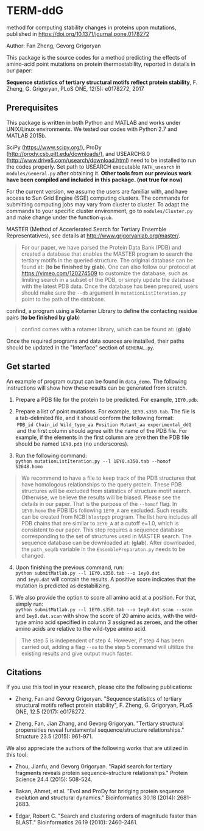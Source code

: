 # TERM-ddG
method for computing stability changes in proteins upon mutations, published in https://doi.org/10.1371/journal.pone.0178272

Author: Fan Zheng, Gevorg Grigoryan

This package is the source codes for a method predicting the effects of amino-acid point mutations on protein thermostability, reported in details in our paper:

**Sequence statistics of tertiary structural motifs reflect protein stability**, F. Zheng, G. Grigoryan, PLoS ONE, 12(5): e0178272, 2017

## Prerequisites

This package is written in both Python and MATLAB and works under UNIX/Linux environments. We tested our codes with Python 2.7 and MATLAB 2015b.

SciPy (https://www.scipy.org/), ProDy (http://prody.csb.pitt.edu/downloads/), and USEARCH8.0 (http://www.drive5.com/usearch/download.html) need to be installed to run the codes properly. Set path to USEARCH executable `PATH_usearch` in `modules/General.py` after obtaining it. **Other tools from our previous work have been compiled and included in this package. (not true for now)**

For the current version, we assume the users are familiar with, and have access to Sun Grid Engine (SGE) computing clusters. The commands for submitting computing jobs may vary from cluster to cluster. To adapt the commands to your specific cluster environment, go to `modules/Cluster.py` and make change under the function `qsub`.

MASTER (Method of Accerlerated Search for Tertiary Ensemble Representatives), see details at http://www.grigoryanlab.org/master/.

> For our paper, we have parsed the Protein Data Bank (PDB) and created a database that enables the MASTER program to search the tertiary motifs in the queried structure. The original database can be found at: (**to be finished by glab**). One can also follow our protocol at https://vimeo.com/120274509 to customize the database, such as limiting search in a subset of the PDB, or simply update the database with the latest PDB data. Once the database has been prepared, users should make sure the `--db` argument in `mutationListIteration.py` point to the path of the database.

confind, a program using a Rotamer Library to define the contacting residue pairs (**to be finished by glab**)

> confind comes with a rotamer library, which can be found at: (**glab**) 

Once the required programs and data sources are installed, their paths should be updated in the "Interface" section of `GENERAL.py`.

## Get started

An example of program output can be found in `data_demo`. The following instructions will show how these results can be generated from scratch.

1. Prepare a PDB file for the protein to be predicted. For example, `1EY0.pdb`.

2. Prepare a list of point mutations. For example, `1EY0.s350.tab`. The file is a tab-delimited file, and it should conform the following format:  
  `PDB_id Chain_id Wild_type_aa Position Mutant_aa experimental_ddG`  
  and the first column should agree with the name of the PDB file. For example, if the elements in the first column are `1EY0` then the PDB file should be named `1EY0.pdb` (no underscores).

3. Run the following command:  
 `python mutationListIteration.py --l 1EY0.s350.tab --homof S2648.homo`

> We recommend to have a file to keep track of the PDB structures that have homologous relationships to the query protein. These PDB structures will be excluded from statistics of structure motif search. Otherwise, we believe the results will be biased. Please see the details in our paper. That is the purpose of the `--homof` flag. In `1EY0.homo` the PDB IDs following `1EY0_A` are excluded. Such results can be created from NCBI `blastpgb` program. The list here includes all PDB chains that are similar to `1EY0_A` at a cutoff e=1.0, which is consistent to our paper. This step requires a sequence database corresponding to the set of structures used in MASTER search. The sequence database can be downloaded at: (**glab**). After downloaded, the `path_seqdb` variable in the `EnsemblePreparaton.py` needs to be changed. 

4. Upon finishing the previous command, run:  
 `python submitMatlab.py --l 1EY0.s350.tab --o 1ey0.dat`  
  and `1ey0.dat` will contain the results. A positive score indicates that the mutation is predicted as destabilizing.

5. We also provide the option to score all amino acid at a position. For that, simply run:  
 `python submitMatlab.py --l 1EY0.s350.tab --o 1ey0.dat.scan --scan`  
 and `1ey0.dat.scan` with show the score of 20 amino acids, with the wild-type amino acid specified in column 3 assigned as zeroes, and the other amino acids are relative to the wild-type amino acid.
> The step 5 is independent of step 4. However, if step 4 has been carried out, adding a flag `--oo` to the step 5 command will ultilize the existing results and give output much faster.

## Citations

If you use this tool in your research, please cite the following publications:

* Zheng, Fan and Gevorg Grigoryan. "Sequence statistics of tertiary structural motifs reflect protein stability", F. Zheng, G. Grigoryan, PLoS ONE, 12.5 (2017): e0178272.

* Zheng, Fan, Jian Zhang, and Gevorg Grigoryan. "Tertiary structural propensities reveal fundamental sequence/structure relationships." Structure 23.5 (2015): 961-971.

We also appreciate the authors of the following works that are utilized in this tool:

* Zhou, Jianfu, and Gevorg Grigoryan. "Rapid search for tertiary fragments reveals protein sequence–structure relationships." Protein Science 24.4 (2015): 508-524.

* Bakan, Ahmet, et al. "Evol and ProDy for bridging protein sequence evolution and structural dynamics." Bioinformatics 30.18 (2014): 2681-2683.

* Edgar, Robert C. "Search and clustering orders of magnitude faster than BLAST." Bioinformatics 26.19 (2010): 2460-2461.


